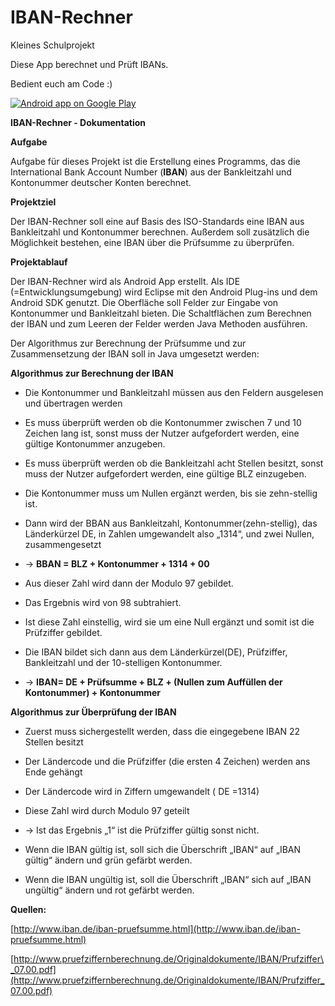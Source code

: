 # IBAN-Rechner
Kleines Schulprojekt

Diese App berechnet und Prüft IBANs.

Bedient euch am Code :)

<a href="https://play.google.com/store/apps/details?id=de.merz.iban_rechner">
  <img alt="Android app on Google Play"
       src="https://developer.android.com/images/brand/de_app_rgb_wo_60.png" />
</a>

**IBAN-Rechner - Dokumentation**

**Aufgabe**

Aufgabe für dieses Projekt ist die Erstellung eines Programms, das die
International Bank Account Number (**IBAN**) aus der Bankleitzahl und
Kontonummer deutscher Konten berechnet.

**Projektziel**

Der IBAN-Rechner soll eine auf Basis des ISO-Standards eine IBAN aus
Bankleitzahl und Kontonummer berechnen. Außerdem soll zusätzlich die
Möglichkeit bestehen, eine IBAN über die Prüfsumme zu überprüfen.

**Projektablauf**

Der IBAN-Rechner wird als Android App erstellt. Als IDE
(=Entwicklungsumgebung) wird Eclipse mit den Android Plug-ins und dem
Android SDK genutzt. Die Oberfläche soll Felder zur Eingabe von
Kontonummer und Bankleitzahl bieten. Die Schaltflächen zum Berechnen der
IBAN und zum Leeren der Felder werden Java Methoden ausführen.

Der Algorithmus zur Berechnung der Prüfsumme und zur Zusammensetzung der
IBAN soll in Java umgesetzt werden:

**Algorithmus zur Berechnung der IBAN**

-   Die Kontonummer und Bankleitzahl müssen aus den Feldern ausgelesen
    und übertragen werden

-   Es muss überprüft werden ob die Kontonummer zwischen 7 und 10
    Zeichen lang ist, sonst muss der Nutzer aufgefordert werden, eine
    gültige Kontonummer anzugeben.

-   Es muss überprüft werden ob die Bankleitzahl acht Stellen besitzt,
    sonst muss der Nutzer aufgefordert werden, eine gültige BLZ
    einzugeben.

-   Die Kontonummer muss um Nullen ergänzt werden, bis sie zehn-stellig
    ist.

-   Dann wird der BBAN aus Bankleitzahl, Kontonummer(zehn-stellig), das
    Länderkürzel DE, in Zahlen umgewandelt also „1314“, und zwei Nullen,
    zusammengesetzt

-   → **BBAN = BLZ + Kontonummer + 1314 + 00**

-   Aus dieser Zahl wird dann der Modulo 97 gebildet.

-   Das Ergebnis wird von 98 subtrahiert.

-   Ist diese Zahl einstellig, wird sie um eine Null ergänzt und somit
    ist die Prüfziffer gebildet.

-   Die IBAN bildet sich dann aus dem Länderkürzel(DE), Prüfziffer,
    Bankleitzahl und der 10-stelligen Kontonummer.

-   → **IBAN= DE + Prüfsumme + BLZ + (Nullen zum Auffüllen der
    Kontonummer) + Kontonummer**


**Algorithmus zur Überprüfung der IBAN**

-   Zuerst muss sichergestellt werden, dass die eingegebene IBAN 22
    Stellen besitzt

-   Der Ländercode und die Prüfziffer (die ersten 4 Zeichen) werden ans
    Ende gehängt

-   Der Ländercode wird in Ziffern umgewandelt ( DE =1314)

-   Diese Zahl wird durch Modulo 97 geteilt

-   → Ist das Ergebnis „1“ ist die Prüfziffer gültig sonst nicht.

-   Wenn die IBAN gültig ist, soll sich die Überschrift „IBAN“ auf „IBAN
    gültig“ ändern und grün gefärbt werden.

-   Wenn die IBAN ungültig ist, soll die Überschrift „IBAN“ sich auf
    „IBAN ungültig“ ändern und rot gefärbt werden.

**Quellen:**

[http://www.iban.de/iban-pruefsumme.html](http://www.iban.de/iban-pruefsumme.html)

[http://www.pruefziffernberechnung.de/Originaldokumente/IBAN/Prufziffer\_07.00.pdf](http://www.pruefziffernberechnung.de/Originaldokumente/IBAN/Prufziffer_07.00.pdf)
